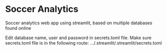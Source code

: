 # Soccer Analytics

Soccer analytics web app using streamlit, based on multiple databases found online

Edit database name, user and password in secrets.toml file.
Make sure secrets.toml file is in the following route: .../.streamlit/.streamlit/secrets.toml
